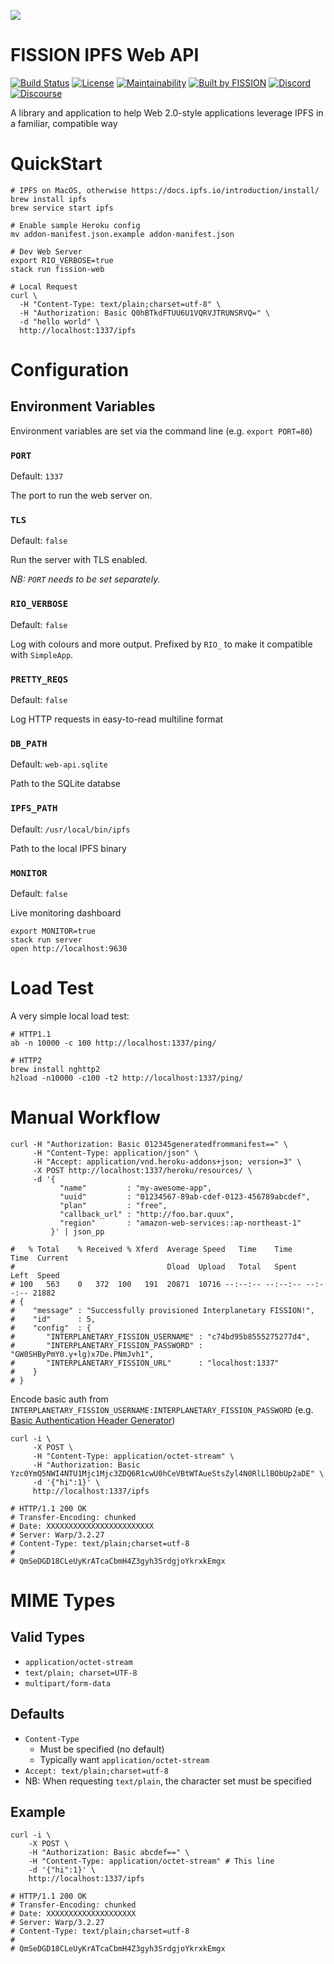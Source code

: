 ![](https://github.com/fission-suite/web-api/raw/master/assets/logo.png?sanitize=true)

# FISSION IPFS Web API

[![Build Status](https://travis-ci.org/fission-suite/web-api.svg?branch=master)](https://travis-ci.org/fission-suite/web-api)
[![License](https://img.shields.io/badge/License-Apache%202.0-blue.svg)](https://github.com/fission-suite/blob/master/LICENSE)
[![Maintainability](https://api.codeclimate.com/v1/badges/44fb6a8a0cfd88bc41ef/maintainability)](https://codeclimate.com/github/fission-suite/web-api/maintainability)
[![Built by FISSION](https://img.shields.io/badge/⌘-Built_by_FISSION-purple.svg)](https://fission.codes)
[![Discord](https://img.shields.io/discord/478735028319158273.svg)](https://discord.gg/zAQBDEq)
[![Discourse](https://img.shields.io/discourse/https/talk.fission.codes/topics)](https://talk.fission.codes)

A library and application to help Web 2.0-style applications leverage IPFS
in a familiar, compatible way

# QuickStart

```shell
# IPFS on MacOS, otherwise https://docs.ipfs.io/introduction/install/
brew install ipfs
brew service start ipfs

# Enable sample Heroku config
mv addon-manifest.json.example addon-manifest.json

# Dev Web Server
export RIO_VERBOSE=true
stack run fission-web

# Local Request
curl \
  -H "Content-Type: text/plain;charset=utf-8" \
  -H "Authorization: Basic Q0hBTkdFTUU6U1VQRVJTRUNSRVQ=" \
  -d "hello world" \
  http://localhost:1337/ipfs
```

# Configuration

## Environment Variables

Environment variables are set via the command line (e.g. `export PORT=80`)

### `PORT`

Default: `1337`

The port to run the web server on.

### `TLS`

Default: `false`

Run the server with TLS enabled.

_NB: `PORT` needs to be set separately._

### `RIO_VERBOSE`

Default: `false`

Log with colours and more output. Prefixed by `RIO_` to make it compatible with `SimpleApp`.

### `PRETTY_REQS`

Default: `false`

Log HTTP requests in easy-to-read multiline format

### `DB_PATH`

Default: `web-api.sqlite`

Path to the SQLite databse

### `IPFS_PATH`

Default: `/usr/local/bin/ipfs`

Path to the local IPFS binary


### `MONITOR`

Default: `false`

Live monitoring dashboard

```
export MONITOR=true
stack run server
open http://localhost:9630
```

# Load Test

A very simple local load test:

```shell
# HTTP1.1
ab -n 10000 -c 100 http://localhost:1337/ping/

# HTTP2
brew install nghttp2
h2load -n10000 -c100 -t2 http://localhost:1337/ping/
```

# Manual Workflow

```shell
curl -H "Authorization: Basic 012345generatedfrommanifest==" \
     -H "Content-Type: application/json" \
     -H "Accept: application/vnd.heroku-addons+json; version=3" \
     -X POST http://localhost:1337/heroku/resources/ \
     -d '{
           "name"         : "my-awesome-app",
           "uuid"         : "01234567-89ab-cdef-0123-456789abcdef",
           "plan"         : "free",
           "callback_url" : "http://foo.bar.quux",
           "region"       : "amazon-web-services::ap-northeast-1"
         }' | json_pp

#   % Total    % Received % Xferd  Average Speed   Time    Time     Time  Current
#                                  Dload  Upload   Total   Spent    Left  Speed
# 100   563    0   372  100   191  20871  10716 --:--:-- --:--:-- --:--:-- 21882
# {
#    "message" : "Successfully provisioned Interplanetary FISSION!",
#    "id"      : 5,
#    "config"  : {
#       "INTERPLANETARY_FISSION_USERNAME" : "c74bd95b8555275277d4",
#       "INTERPLANETARY_FISSION_PASSWORD" : "GW0SHByPmY0.y+lg)x7De.PNmJvh1",
#       "INTERPLANETARY_FISSION_URL"      : "localhost:1337"
#    }
# }
```

Encode basic auth from `INTERPLANETARY_FISSION_USERNAME:INTERPLANETARY_FISSION_PASSWORD`
(e.g. [Basic Authentication Header Generator](https://www.blitter.se/utils/basic-authentication-header-generator/))


```shell
curl -i \
     -X POST \
     -H "Content-Type: application/octet-stream" \
     -H "Authorization: Basic Yzc0YmQ5NWI4NTU1Mjc1Mjc3ZDQ6R1cwU0hCeVBtWTAueStsZyl4N0RlLlBObUp2aDE" \
     -d '{"hi":1}' \
     http://localhost:1337/ipfs

# HTTP/1.1 200 OK
# Transfer-Encoding: chunked
# Date: XXXXXXXXXXXXXXXXXXXXXXXX
# Server: Warp/3.2.27
# Content-Type: text/plain;charset=utf-8
#
# QmSeDGD18CLeUyKrATcaCbmH4Z3gyh3SrdgjoYkrxkEmgx
```

# MIME Types

## Valid Types

* `application/octet-stream`
* `text/plain; charset=UTF-8`
* `multipart/form-data`

## Defaults

* `Content-Type`
  * Must be specified (no default)
  * Typically want `application/octet-stream`
* `Accept: text/plain;charset=utf-8`
* NB: When requesting `text/plain`, the character set must be specified

## Example

```shell
curl -i \
    -X POST \
    -H "Authorization: Basic abcdef==" \
    -H "Content-Type: application/octet-stream" # This line
    -d '{"hi":1}' \
    http://localhost:1337/ipfs

# HTTP/1.1 200 OK
# Transfer-Encoding: chunked
# Date: XXXXXXXXXXXXXXXXXXXX
# Server: Warp/3.2.27
# Content-Type: text/plain;charset=utf-8
#
# QmSeDGD18CLeUyKrATcaCbmH4Z3gyh3SrdgjoYkrxkEmgx
```
